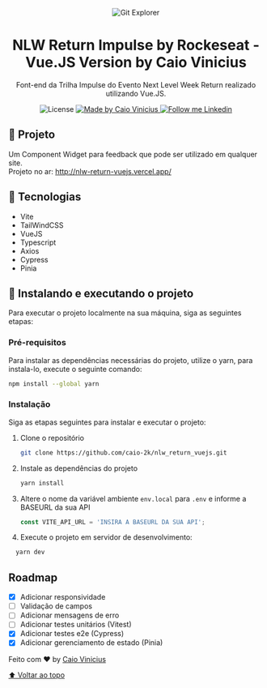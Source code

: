 <p align="center">
    <img alt="Git Explorer" src="./.github/Capa.png"/>
</p>

<h1 align="center">
	NLW Return Impulse by Rockeseat - Vue.JS Version by Caio Vinicius
</h1>

<p align="center">Font-end da Trilha Impulse do Evento Next Level Week Return realizado utilizando Vue.JS.</p>

<p align="center">
  <img alt="License" src="https://img.shields.io/badge/license-MIT-2ecc71">

  <a href="https://github.com/caio-2k">
    <img alt="Made by Caio Vinicius" src="https://img.shields.io/badge/Made%20by-Caio%20Vinicius-2ecc71">
  </a>

  <a href="https://www.linkedin.com/in/caio-2k/" target="_blank">
    <img alt="Follow me Linkedin" src="https://img.shields.io/badge/Follow%20up-caiovinicius-2ecc71?style=social&logo=linkedin">
  </a>
</p>

## 🚀 Projeto

Um Component Widget para feedback que pode ser utilizado em qualquer site.
<br />
Projeto no ar: http://nlw-return-vuejs.vercel.app/

## 🔧 Tecnologias

- Vite
- TailWindCSS
- VueJS
- Typescript
- Axios
- Cypress
- Pinia

## 🚀 Instalando e executando o projeto

Para executar o projeto localmente na sua máquina, siga as seguintes etapas:

### Pré-requisitos

Para instalar as dependências necessárias do projeto, utilize o yarn, para instala-lo, execute o seguinte comando:

  ```sh
  npm install --global yarn
  ```

### Instalação

Siga as etapas seguintes para instalar e executar o projeto:

1. Clone o repositório

   ```sh
   git clone https://github.com/caio-2k/nlw_return_vuejs.git
   ```
2. Instale as dependências do projeto

   ```sh
   yarn install
   ```
3. Altere o nome da variável ambiente `env.local` para `.env` e informe a BASEURL da sua API

   ```js
   const VITE_API_URL = 'INSIRA A BASEURL DA SUA API';
   ```
   
4. Execute o projeto em servidor de desenvolvimento:

 ```js
   yarn dev
   ``` 

<!-- ROADMAP -->
## Roadmap

- [X] Adicionar responsividade
- [ ] Validação de campos
- [ ] Adicionar mensagens de erro
- [ ] Adicionar testes unitários (Vitest)
- [X] Adicionar testes e2e (Cypress)
- [X] Adicionar gerenciamento de estado (Pinia)

Feito com ♥ by [Caio Vinicius](https://www.linkedin.com/in/caio-2k/)

[⬆ Voltar ao topo](#-projeto)<br>
